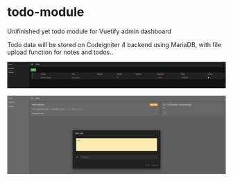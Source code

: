 # todo-module
Unifinished yet todo module for Vuetify admin dashboard 

Todo data will be stored on Codeigniter 4 backend using MariaDB, with file upload function for notes and todos..

![Screenshot](https://raw.githubusercontent.com/alisacorporation/todo-module/master/2023-08-11_14-13_main.png)

![Add note](https://raw.githubusercontent.com/alisacorporation/todo-module/master/2023-08-11_14-14_add_note.png)
